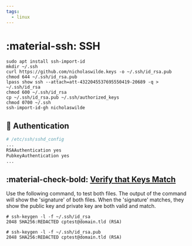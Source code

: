 ```yaml
---
tags:
  - linux
---
```

# :material-ssh: SSH

```shell
sudo apt install ssh-import-id
mkdir ~/.ssh
curl https://github.com/nicholaswilde.keys -o ~/.ssh/id_rsa.pub
chmod 644 ~/.ssh/id_rsa.pub
lpass show ssh --attach=att-4322045537695550419-20689 -q > ~/.ssh/id_rsa
chmod 600 ~/.ssh/id_rsa
cp ~/.ssh/id_rsa.pub ~/.ssh/authorized_keys
chmod 0700 ~/.ssh
ssh-import-id-gh nicholaswilde
```

## :key: Authentication

```bash
# /etc/ssh/sshd_config
...
RSAAuthentication yes
PubkeyAuthentication yes
...
```

## :material-check-bold: [Verify that Keys Match][1]

Use the following command, to test both files. The output of the command will show the 'signature' of both files. When
the 'signature' matches, they show the public key and private key are both valid and match.

```shell
# ssh-keygen -l -f ~/.ssh/id_rsa
2048 SHA256:REDACTED cptest@domain.tld (RSA)

# ssh-keygen -l -f ~/.ssh/id_rsa.pub
2048 SHA256:REDACTED cptest@domain.tld (RSA)
```

[1]: https://support.cpanel.net/hc/en-us/articles/360056952833-How-to-verify-if-a-public-and-private-RSA-SSH-key-match-
